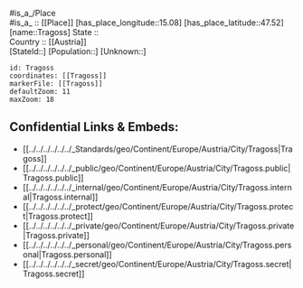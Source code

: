 ﻿---
location: [47.52,15.08] 
mapzoom: [7,12] 
mapmarker: city 
type: City
tags:
- geo/City


SpocWebEntityId: 34943
isDeleted: false
confidential: public

---
#is_a_/Place  
#is_a_ :: [[Place]] 
[has_place_longitude::15.08] 
[has_place_latitude::47.52] 
[name::Tragoss] 
State ::  
Country :: [[Austria]]  
[StateId::] 
[Population::] 
[Unknown::] 


```leaflet
id: Tragoss
coordinates: [[Tragoss]] 
markerFile: [[Tragoss]] 
defaultZoom: 11 
maxZoom: 18
```


## Confidential Links & Embeds: 
- [[../../../../../../_Standards/geo/Continent/Europe/Austria/City/Tragoss|Tragoss]] 
- [[../../../../../../_public/geo/Continent/Europe/Austria/City/Tragoss.public|Tragoss.public]] 
- [[../../../../../../_internal/geo/Continent/Europe/Austria/City/Tragoss.internal|Tragoss.internal]] 
- [[../../../../../../_protect/geo/Continent/Europe/Austria/City/Tragoss.protect|Tragoss.protect]] 
- [[../../../../../../_private/geo/Continent/Europe/Austria/City/Tragoss.private|Tragoss.private]] 
- [[../../../../../../_personal/geo/Continent/Europe/Austria/City/Tragoss.personal|Tragoss.personal]] 
- [[../../../../../../_secret/geo/Continent/Europe/Austria/City/Tragoss.secret|Tragoss.secret]] 
